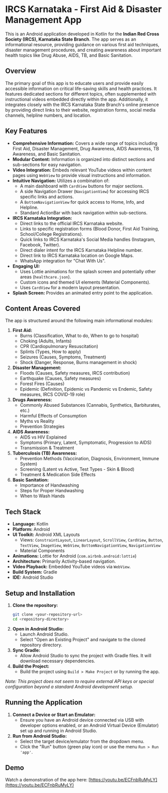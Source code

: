 # IRCS Karnataka - First Aid & Disaster Management App

This is an Android application developed in Kotlin for the **Indian Red Cross Society (IRCS), Karnataka State Branch**. The app serves as an informational resource, providing guidance on various first aid techniques, disaster management procedures, and creating awareness about important health topics like Drug Abuse, AIDS, TB, and Basic Sanitation.

## Overview

The primary goal of this app is to educate users and provide easily accessible information on critical life-saving skills and health practices. It features dedicated sections for different topics, often supplemented with instructional videos embedded directly within the app. Additionally, it integrates closely with the IRCS Karnataka State Branch's online presence by providing direct links to their website, registration forms, social media channels, helpline numbers, and location.

## Key Features

*   **Comprehensive Information:** Covers a wide range of topics including First Aid, Disaster Management, Drug Awareness, AIDS Awareness, TB Awareness, and Basic Sanitation.
*   **Modular Content:** Information is organized into distinct sections and sub-sections for easy navigation.
*   **Video Integration:** Embeds relevant YouTube videos within content pages using `WebView` to provide visual instructions and information.
*   **Intuitive Navigation:** Utilizes a combination of:
    *   A main dashboard with `CardView` buttons for major sections.
    *   A side Navigation Drawer (`NavigationView`) for accessing IRCS specific links and actions.
    *   A `BottomNavigationView` for quick access to Home, Info, and Helpline.
    *   Standard ActionBar with back navigation within sub-sections.
*   **IRCS Karnataka Integration:**
    *   Direct links to the official IRCS Karnataka website.
    *   Links to specific registration forms (Blood Donor, First Aid Training, School/College Registrations).
    *   Quick links to IRCS Karnataka's Social Media handles (Instagram, Facebook, Twitter).
    *   Direct dialer intent for the IRCS Karnataka Helpline number.
    *   Direct link to IRCS Karnataka location on Google Maps.
    *   WhatsApp integration for "Chat With Us".
*   **Engaging UI:**
    *   Uses Lottie animations for the splash screen and potentially other areas (`healthcare.json`).
    *   Custom icons and themed UI elements (Material Components).
    *   Uses `CardView` for a modern layout presentation.
*   **Splash Screen:** Provides an animated entry point to the application.

## Content Areas Covered

The app is structured around the following main informational modules:

1.  **First Aid:**
    *   Burns (Classification, What to do, When to go to hospital)
    *   Choking (Adults, Infants)
    *   CPR (Cardiopulmonary Resuscitation)
    *   Splints (Types, How to apply)
    *   Seizures (Causes, Symptoms, Treatment)
    *   Shock (Danger, Response, Burns management in shock)
2.  **Disaster Management:**
    *   Floods (Causes, Safety measures, IRCS contribution)
    *   Earthquake (Causes, Safety measures)
    *   Forest Fires (Causes)
    *   Epidemic (Definition, Epidemic vs Pandemic vs Endemic, Safety measures, IRCS COVID-19 role)
3.  **Drugs Awareness:**
    *   Commonly Abused Substances (Cannabis, Synthetics, Barbiturates, etc.)
    *   Harmful Effects of Consumption
    *   Myths vs Reality
    *   Prevention Strategies
4.  **AIDS Awareness:**
    *   AIDS vs HIV Explained
    *   Symptoms (Primary, Latent, Symptomatic, Progression to AIDS)
    *   Transmission & Treatment
5.  **Tuberculosis (TB) Awareness:**
    *   Prevention Methods (Vaccination, Diagnosis, Environment, Immune System)
    *   Screening (Latent vs Active, Test Types - Skin & Blood)
    *   Treatment & Medication Side Effects
6.  **Basic Sanitation:**
    *   Importance of Handwashing
    *   Steps for Proper Handwashing
    *   When to Wash Hands

## Tech Stack

*   **Language:** Kotlin
*   **Platform:** Android
*   **UI Toolkit:** Android XML Layouts
    *   Views: `ConstraintLayout`, `LinearLayout`, `ScrollView`, `CardView`, `Button`, `TextView`, `ImageView`, `WebView`, `BottomNavigationView`, `NavigationView`
    *   Material Components
*   **Animations:** Lottie for Android (`com.airbnb.android:lottie`)
*   **Architecture:** Primarily Activity-based navigation.
*   **Video Playback:** Embedded YouTube videos via `WebView`.
*   **Build System:** Gradle
*   **IDE:** Android Studio

## Setup and Installation

1.  **Clone the repository:**
    ```bash
    git clone <your-repository-url>
    cd <repository-directory>
    ```
2.  **Open in Android Studio:**
    *   Launch Android Studio.
    *   Select "Open an Existing Project" and navigate to the cloned repository directory.
3.  **Sync Gradle:**
    *   Allow Android Studio to sync the project with Gradle files. It will download necessary dependencies.
4.  **Build the Project:**
    *   Build the project using `Build > Make Project` or by running the app.

*Note: This project does not seem to require external API keys or special configuration beyond a standard Android development setup.*

## Running the Application

1.  **Connect a Device or Start an Emulator:**
    *   Ensure you have an Android device connected via USB with developer options enabled, or an Android Virtual Device (Emulator) set up and running in Android Studio.
2.  **Run from Android Studio:**
    *   Select the target device/emulator from the dropdown menu.
    *   Click the "Run" button (green play icon) or use the menu `Run > Run 'app'`.

## Demo

Watch a demonstration of the app here:
[https://youtu.be/ECFnbRuMyLY](https://youtu.be/ECFnbRuMyLY)




